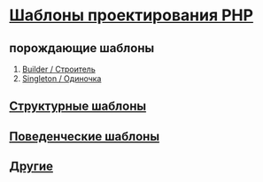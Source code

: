 # [Шаблоны проектирования PHP](https://github.com/bad4iz/design_patterns_in_php)

## порождающие шаблоны
 1. [Builder / Строитель](https://github.com/bad4iz/design_patterns_in_php/tree/master/creational/builder.php)   
 2. [Singleton / Одиночка](https://github.com/bad4iz/design_patterns_in_php/tree/master/creational/singleton.php)
  
  
## [Структурные шаблоны](https://github.com/bad4iz/design_patterns_in_php/tree/master/structural)

## [Поведенческие шаблоны](https://github.com/bad4iz/design_patterns_in_php/tree/master/behavioral)

## [Другие](https://github.com/bad4iz/design_patterns_in_php/tree/master/also)

